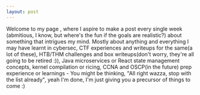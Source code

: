```yaml
---
layout: post
---
```

Welcome to my page <!--more-->, where I aspire to make a post every single week (abmitious, I know, but where's the fun if the goals are realistic?) about something that intrigues my mind. Mostly about anything and everything I may have learnt in cybersec, CTF experiences and writeups for the same(a lot of these), HTB/THM challenges and box writeups(don't worry, they're all going to be retired :)), Java microservices or React state management concepts, kernel compilation or ricing, CCNA and OSCP(in the future) prep experience or learnings - You might be thinking, "All right wazza, stop with the list already", yeah I'm done, I'm just giving you a precursor of things to come :)